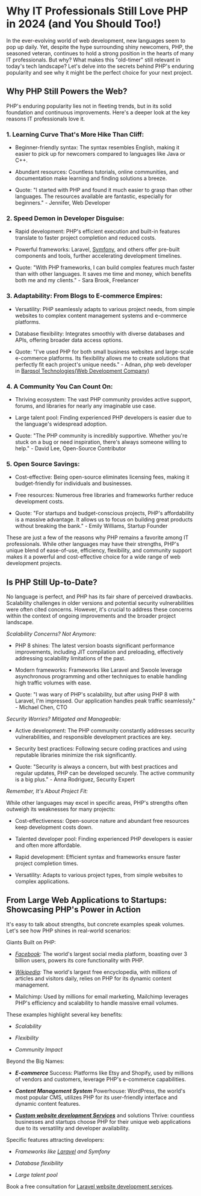 <h1 dir="ltr">Why IT Professionals Still Love PHP in 2024 (and You Should Too!)</h1><p dir="ltr">In the ever-evolving world of web development, new languages seem to pop up daily. Yet, despite the hype surrounding shiny newcomers, PHP, the seasoned veteran, continues to hold a strong position in the hearts of many IT professionals. But why? What makes this "old-timer" still relevant in today's tech landscape? Let's delve into the secrets behind PHP's enduring popularity and see why it might be the perfect choice for your next project.</p><h2 dir="ltr">Why PHP Still Powers the Web?</h2><p dir="ltr">PHP's enduring popularity lies not in fleeting trends, but in its solid foundation and continuous improvements. Here's a deeper look at the key reasons IT professionals love it.</p><h3 dir="ltr"><strong>1. Learning Curve That's More Hike Than Cliff:</strong></h3><ul><li dir="ltr" aria-level="1"><p dir="ltr" role="presentation">Beginner-friendly syntax: The syntax resembles English, making it easier to pick up for newcomers compared to languages like Java or C++.</p></li><li dir="ltr" aria-level="1"><p dir="ltr" role="presentation">Abundant resources: Countless tutorials, online communities, and documentation make learning and finding solutions a breeze.</p></li><li dir="ltr" aria-level="1"><p dir="ltr" role="presentation">Quote: "I started with PHP and found it much easier to grasp than other languages. The resources available are fantastic, especially for beginners." - Jennifer, Web Developer</p></li></ul><h3 dir="ltr"><strong>2. Speed Demon in Developer Disguise:</strong></h3><ul><li dir="ltr" aria-level="1"><p dir="ltr" role="presentation">Rapid development: PHP's efficient execution and built-in features translate to faster project completion and reduced costs.</p></li><li dir="ltr" aria-level="1"><p dir="ltr" role="presentation">Powerful frameworks: Laravel, <a href="https://symfony.com/">Symfony</a>, and others offer pre-built components and tools, further accelerating development timelines.</p></li><li dir="ltr" aria-level="1"><p dir="ltr" role="presentation">Quote: "With PHP frameworks, I can build complex features much faster than with other languages. It saves me time and money, which benefits both me and my clients." - Sara Brook, Freelancer</p></li></ul><h3 dir="ltr">3. Adaptability: From Blogs to E-commerce Empires:</h3><ul><li dir="ltr" aria-level="1"><p dir="ltr" role="presentation">Versatility: PHP seamlessly adapts to various project needs, from simple websites to complex content management systems and e-commerce platforms.</p></li><li dir="ltr" aria-level="1"><p dir="ltr" role="presentation">Database flexibility: Integrates smoothly with diverse databases and APIs, offering broader data access options.</p></li><li dir="ltr" aria-level="1"><p dir="ltr" role="presentation">Quote: "I've used PHP for both small business websites and large-scale e-commerce platforms. Its flexibility allows me to create solutions that perfectly fit each project's unique needs." - Adnan, php web developer in <a href="https://www.barqsol.com/">Barqsol Technologies(Web Development Company)</a></p></li></ul><h3 dir="ltr">4. A Community You Can Count On:</h3><ul><li dir="ltr" aria-level="1"><p dir="ltr" role="presentation">Thriving ecosystem: The vast PHP community provides active support, forums, and libraries for nearly any imaginable use case.</p></li><li dir="ltr" aria-level="1"><p dir="ltr" role="presentation">Large talent pool: Finding experienced PHP developers is easier due to the language's widespread adoption.</p></li><li dir="ltr" aria-level="1"><p dir="ltr" role="presentation">Quote: "The PHP community is incredibly supportive. Whether you're stuck on a bug or need inspiration, there's always someone willing to help." - David Lee, Open-Source Contributor</p></li></ul><h3 dir="ltr">5. Open Source Savings:</h3><ul><li dir="ltr" aria-level="1"><p dir="ltr" role="presentation">Cost-effective: Being open-source eliminates licensing fees, making it budget-friendly for individuals and businesses.</p></li><li dir="ltr" aria-level="1"><p dir="ltr" role="presentation">Free resources: Numerous free libraries and frameworks further reduce development costs.</p></li><li dir="ltr" aria-level="1"><p dir="ltr" role="presentation">Quote: "For startups and budget-conscious projects, PHP's affordability is a massive advantage. It allows us to focus on building great products without breaking the bank." - Emily Williams, Startup Founder</p></li></ul><p dir="ltr">These are just a few of the reasons why PHP remains a favorite among IT professionals. While other languages may have their strengths, PHP's unique blend of ease-of-use, efficiency, flexibility, and community support makes it a powerful and cost-effective choice for a wide range of web development projects.</p><h2 dir="ltr">Is PHP Still Up-to-Date?</h2><p dir="ltr">No language is perfect, and PHP has its fair share of perceived drawbacks. Scalability challenges in older versions and potential security vulnerabilities were often cited concerns. However, it's crucial to address these concerns within the context of ongoing improvements and the broader project landscape.</p><p dir="ltr"><em>Scalability Concerns? Not Anymore:</em></p><ul><li dir="ltr" aria-level="1"><p dir="ltr" role="presentation">PHP 8 shines: The latest version boasts significant performance improvements, including JIT compilation and preloading, effectively addressing scalability limitations of the past.</p></li><li dir="ltr" aria-level="1"><p dir="ltr" role="presentation">Modern frameworks: Frameworks like Laravel and Swoole leverage asynchronous programming and other techniques to enable handling high traffic volumes with ease.</p></li><li dir="ltr" aria-level="1"><p dir="ltr" role="presentation">Quote: "I was wary of PHP's scalability, but after using PHP 8 with Laravel, I'm impressed. Our application handles peak traffic seamlessly." - Michael Chen, CTO</p></li></ul><p dir="ltr"><em>Security Worries? Mitigated and Manageable:</em></p><ul><li dir="ltr" aria-level="1"><p dir="ltr" role="presentation">Active development: The PHP community constantly addresses security vulnerabilities, and responsible development practices are key.</p></li><li dir="ltr" aria-level="1"><p dir="ltr" role="presentation">Security best practices: Following secure coding practices and using reputable libraries minimize the risk significantly.</p></li><li dir="ltr" aria-level="1"><p dir="ltr" role="presentation">Quote: "Security is always a concern, but with best practices and regular updates, PHP can be developed securely. The active community is a big plus." - Anna Rodriguez, Security Expert</p></li></ul><p dir="ltr"><em>Remember, It's About Project Fit:</em></p><p dir="ltr">While other languages may excel in specific areas, PHP's strengths often outweigh its weaknesses for many projects:</p><ul><li dir="ltr" aria-level="1"><p dir="ltr" role="presentation">Cost-effectiveness: Open-source nature and abundant free resources keep development costs down.</p></li><li dir="ltr" aria-level="1"><p dir="ltr" role="presentation">Talented developer pool: Finding experienced PHP developers is easier and often more affordable.</p></li><li dir="ltr" aria-level="1"><p dir="ltr" role="presentation">Rapid development: Efficient syntax and frameworks ensure faster project completion times.</p></li><li dir="ltr" aria-level="1"><p dir="ltr" role="presentation">Versatility: Adapts to various project types, from simple websites to complex applications.</p></li></ul><h2 dir="ltr">From Large Web Applications to Startups: Showcasing PHP's Power in Action</h2><p dir="ltr">It's easy to talk about strengths, but concrete examples speak volumes. Let's see how PHP shines in real-world scenarios:</p><p dir="ltr">Giants Built on PHP:</p><ul><li dir="ltr" aria-level="1"><p dir="ltr" role="presentation"><em><a href="https://www.facebook.com/">Facebook</a>:</em> The world's largest social media platform, boasting over 3 billion users, powers its core functionality with PHP.</p></li><li dir="ltr" aria-level="1"><p dir="ltr" role="presentation"><em><a href="https://www.wikipedia.org/">Wikipedia</a>:</em> The world's largest free encyclopedia, with millions of articles and visitors daily, relies on PHP for its dynamic content management.</p></li><li dir="ltr" aria-level="1"><p dir="ltr" role="presentation">Mailchimp: Used by millions for email marketing, Mailchimp leverages PHP's efficiency and scalability to handle massive email volumes.</p></li></ul><p dir="ltr">These examples highlight several key benefits:</p><ul><li dir="ltr" aria-level="1"><p dir="ltr" role="presentation"><em>Scalability</em></p></li><li dir="ltr" style="font-style: italic;" aria-level="1"><p dir="ltr" role="presentation"><em>Flexibility</em></p></li><li dir="ltr" style="font-style: italic;" aria-level="1"><p dir="ltr" role="presentation"><em>Community Impact</em></p></li></ul><p dir="ltr">Beyond the Big Names:</p><ul><li dir="ltr" aria-level="1"><p dir="ltr" role="presentation"><em><strong>E-commerce</strong></em> Success: Platforms like Etsy and Shopify, used by millions of vendors and customers, leverage PHP's e-commerce capabilities.</p></li><li dir="ltr" aria-level="1"><p dir="ltr" role="presentation"><em><strong>Content Management System</strong></em> Powerhouse: WordPress, the world's most popular CMS, utilizes PHP for its user-friendly interface and dynamic content features.</p></li><li dir="ltr" aria-level="1"><p dir="ltr" role="presentation"><strong><em><a href="https://www.barqsol.com/web-development">Custom website development Services</a></em></strong> and solutions Thrive: countless businesses and startups choose PHP for their unique web applications due to its versatility and developer availability.</p></li></ul><p dir="ltr">Specific features attracting developers:</p><ul><li dir="ltr" aria-level="1"><p dir="ltr" role="presentation"><em>Frameworks like <a href="https://laravel.com/">Laravel</a> and Symfony</em></p></li><li dir="ltr" style="font-style: italic;" aria-level="1"><p dir="ltr" role="presentation"><em>Database flexibility</em></p></li><li dir="ltr" style="font-style: italic;" aria-level="1"><p dir="ltr" role="presentation"><em>Large talent pool</em></p></li></ul><p dir="ltr">Book a free consultation for <a href="https://www.barqsol.com/web-development">Laravel website development services</a>.</p><p dir="ltr">&nbsp;</p><p dir="ltr">&nbsp;</p>
